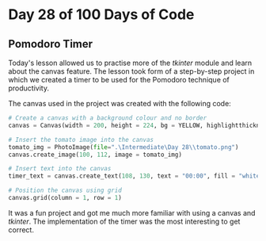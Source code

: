 # Day 28 of 100 Days of Code
## Pomodoro Timer

Today's lesson allowed us to practise more of the *tkinter* module and learn about the canvas feature. The lesson took form of a step-by-step project in which we created a timer to be used for the Pomodoro technique of productivity. 

The canvas used in the project was created with the following code:
```python
# Create a canvas with a background colour and no border
canvas = Canvas(width = 200, height = 224, bg = YELLOW, highlightthickness = 0)

# Insert the tomato image into the canvas
tomato_img = PhotoImage(file=".\Intermediate\Day 28\\tomato.png")
canvas.create_image(100, 112, image = tomato_img)

# Insert text into the canvas
timer_text = canvas.create_text(108, 130, text = "00:00", fill = "white", font = ("Courier", 30, "bold"))

# Position the canvas using grid
canvas.grid(column = 1, row = 1)
```
It was a fun project and got me much more familiar with using a canvas and *tkinter*. The implementation of the timer was the most interesting to get correct.